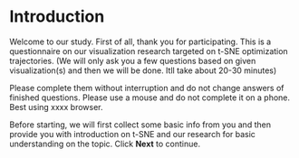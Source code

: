 # Introduction

Welcome to our study. First of all, thank you for participating. 
This is a questionnaire on our visualization research targeted on t-SNE optimization trajectories.
(We will only ask you a few questions based on given visualization(s) and then we will be done. Itll take about 20-30 minutes)

Please complete them without interruption and do not change answers of finished questions. 
Please use a mouse and do not complete it on a phone.
Best using xxxx browser.

Before starting, we will first collect some basic info from you and then provide you with introduction on t-SNE 
and our research for basic understanding on the topic. Click **Next** to continue.
